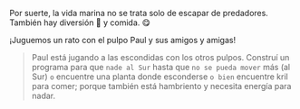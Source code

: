 <gs-attire attire-url="https://raw.githubusercontent.com/MumukiProject/mumuki-guia-gobstones-practica-funciones-kids/master/assets/attires/config_1551992414972.json"></gs-attire>

<gs-toolbox toolbox-url="https://raw.githubusercontent.com/MumukiProject/mumuki-guia-gobstones-practica-funciones-kids/master/assets/toolbox_1551985446801.xml"></gs-toolbox>

Por suerte, la vida marina no se trata solo de escapar de predadores. También hay diversión :space_invader: y comida. :yum:

¡Juguemos un rato con el pulpo Paul y sus amigos y amigas!

> Paul está jugando a las escondidas con los otros pulpos. Construí un programa para que `nade al Sur` hasta que `no se pueda mover` más (al Sur) `o` encuentre una planta donde esconderse `o bien`  encuentre kril para comer; porque también está hambriento y necesita energía para nadar.
